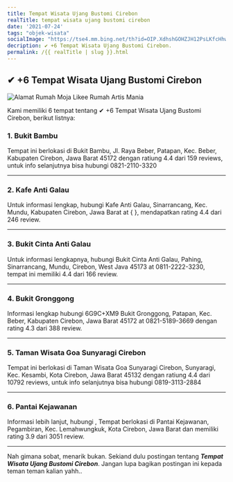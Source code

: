 ```yaml
---
title: Tempat Wisata Ujang Bustomi Cirebon
realTitle: tempat wisata ujang bustomi cirebon
date: '2021-07-24'
tags: "objek-wisata"
socialImage: "https://tse4.mm.bing.net/th?id=OIP.XdhshGOHZJH12PsLKfcHhwHaEK&amp;pid=15.1"
decription: ✔ +6 Tempat Wisata Ujang Bustomi Cirebon.
permalink: /{{ realTitle | slug }}.html
---
```


## ✔ +6 Tempat Wisata Ujang Bustomi Cirebon

![Alamat Rumah Moja Likee  Rumah Artis Mania](https://i.ytimg.com/vi/HsSbDrnSiVY/maxresdefault.jpg)



Kami memiliki 6 tempat tentang ✔ +6 Tempat Wisata Ujang Bustomi Cirebon, berikut listnya:



### 1. Bukit Bambu



Tempat ini berlokasi di Bukit Bambu, Jl. Raya Beber, Patapan, Kec. Beber, Kabupaten Cirebon, Jawa Barat 45172 dengan ratiung 4.4 dari 159 reviews, untuk info selanjutnya bisa hubungi 0821-2110-3320

---


### 2. Kafe Anti Galau



Untuk informasi lengkap, hubungi Kafe Anti Galau, Sinarrancang, Kec. Mundu, Kabupaten Cirebon, Jawa Barat at {  }, mendapatkan rating 4.4 dari 246 review.

---


### 3. Bukit Cinta Anti Galau



Untuk informasi lengkapnya, hubungi Bukit Cinta Anti Galau, Pahing, Sinarrancang, Mundu, Cirebon, West Java 45173 at 0811-2222-3230, tempat ini memiliki 4.4 dari 166 review.

---


### 4. Bukit Gronggong



Informasi lengkap hubungi 6G9C+XM9 Bukit Gronggong, Patapan, Kec. Beber, Kabupaten Cirebon, Jawa Barat 45172 at 0821-5189-3669 dengan rating 4.3 dari 388 review.

---


### 5. Taman Wisata Goa Sunyaragi Cirebon



Tempat ini berlokasi di Taman Wisata Goa Sunyaragi Cirebon, Sunyaragi, Kec. Kesambi, Kota Cirebon, Jawa Barat 45132 dengan ratiung 4.4 dari 10792 reviews, untuk info selanjutnya bisa hubungi 0819-3113-2884

---


### 6. Pantai Kejawanan



Informasi lebih lanjut, hubungi , Tempat berlokasi di Pantai Kejawanan, Pegambiran, Kec. Lemahwungkuk, Kota Cirebon, Jawa Barat dan memiliki rating 3.9 dari 3051 review.

---









Nah gimana sobat, menarik bukan. Sekiand dulu postingan tentang ***Tempat Wisata Ujang Bustomi Cirebon***. Jangan lupa bagikan postingan ini kepada teman teman kalian yahh..
